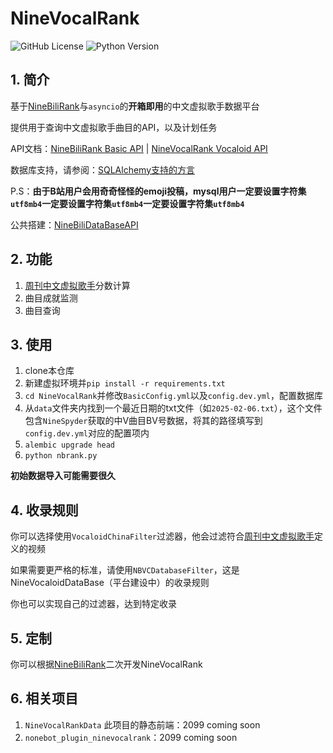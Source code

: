 # NineVocalRank


![GitHub License](https://img.shields.io/github/license/NineBiliTeam/NineBiliRank) 
![Python Version](https://badgen.net/pypi/python/black)



## 1. 简介

基于[NineBiliRank](https://github.com/NineBiliTeam/NineBiliRank)与`asyncio`的**开箱即用**的中文虚拟歌手数据平台

提供用于查询中文虚拟歌手曲目的API，以及计划任务

API文档：[NineBiliRank Basic API](https://apifox.com/apidoc/shared-a554e842-b1a6-4727-aa4e-66ed2454f95c) | [NineVocalRank Vocaloid API](https://apifox.com/apidoc/shared-1732993d-5ad1-4aee-ae17-aa68e388d101)

数据库支持，请参阅：[SQLAlchemy支持的方言](https://docs.sqlalchemy.org.cn/en/20/dialects/index.html)

P.S：**由于B站用户会用奇奇怪怪的emoji投稿，mysql用户一定要设置字符集`utf8mb4`一定要设置字符集`utf8mb4`一定要设置字符集`utf8mb4`**

公共搭建：[NineBiliDataBaseAPI](https://api.ninevocalrank.top/redoc)

## 2. 功能

1. [周刊中文虚拟歌手](https://evocalrank.com)分数计算
2. 曲目成就监测
3. 曲目查询

## 3. 使用
1. clone本仓库
2. 新建虚拟环境并`pip install -r requirements.txt`
3. `cd NineVocalRank`并修改`BasicConfig.yml`以及`config.dev.yml`，配置数据库
4. 从`data`文件夹内找到一个最近日期的txt文件（如`2025-02-06.txt`），这个文件包含`NineSpyder`获取的中V曲目BV号数据，将其的路径填写到`config.dev.yml`对应的配置项内
5. `alembic upgrade head`
6. `python nbrank.py`
   
**初始数据导入可能需要很久**


## 4. 收录规则

你可以选择使用`VocaloidChinaFilter`过滤器，他会过滤符合[周刊中文虚拟歌手](https://evocalrank.com)定义的视频

如果需要更严格的标准，请使用`NBVCDatabaseFilter`，这是NineVocaloidDataBase（平台建设中）的收录规则

你也可以实现自己的过滤器，达到特定收录

## 5. 定制

你可以根据[NineBiliRank](https://github.com/NineBiliTeam/NineBiliRank)二次开发NineVocalRank

## 6. 相关项目

1. `NineVocalRankData` 此项目的静态前端：2099 coming soon
2. `nonebot_plugin_ninevocalrank`：2099 coming soon
